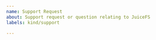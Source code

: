 ```yaml
---
name: Support Request
about: Support request or question relating to JuiceFS
labels: kind/support

---
```


<!--
STOP -- PLEASE READ!

GitHub issue is not the right place for support requests.

If you're looking for help, check the [Discussion](https://github.com/juicedata/juicefs/discussions).

You can also post your question on the [Discussion](https://github.com/juicedata/juicefs/discussions) or the [JuiceFS Slack](https://juicefs.slack.com/).
-->


